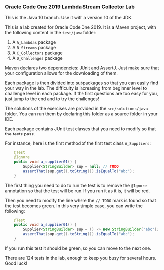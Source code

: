 ### Oracle Code One 2019  Lambda Stream Collector Lab

This is the Java 10 branch. Use it with a version 10 of the JDK.

This is a lab created for Oracle Code One 2019. It is a Maven project, with the following content in the `test/java` folder:

1. A `A_Lambdas` package
2. A `B_Streams` package
3. A `C_Collectors` package
4. A `D_Challenges` package

Maven declares two dependencies: JUnit and AssertJ. Just make sure that your configuration allows for the downloading of them. 

Each package is then divided into subpackages so that you can easily find your way in the lab. The difficulty is increasing from beginner level to challenge level in each package. If the first questions are too easy for you, just jump to the end and to try the challenges!

The solutions of the exercises are provided in the `src/solutions/java` folder. You can run them by declaring this folder as a source folder in your IDE.  

Each package contains JUnit test classes that you need to modify so that the tests pass.  

For instance, here is the first method of the first test class `A_Suppliers`: 

```Java
    @Test
    @Ignore
    public void a_supplier01() {
        Supplier<StringBuilder> sup = null; // TODO
        assertThat(sup.get().toString()).isEqualTo("abc");
    }
```

The first thing you need to do to run the test is to remove the `@Ignore` annotation so that the test will be run. If you run it as it is, it will be red.

Then you need to modify the line where the `// TODO` mark is found so that the test becomes green. In this very simple case, you can write the following: 

```Java
    @Test
    public void a_supplier01() {
        Supplier<StringBuilder> sup = () -> new StringBuilder("abc");
        assertThat(sup.get().toString()).isEqualTo("abc");
    }
```

If you run this test it should be green, so you can move to the next one. 

There are 124 tests in the lab, enough to keep you busy for several hours. Good luck!